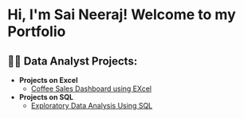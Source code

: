 <h1>Hi, I'm Sai Neeraj! Welcome to my Portfolio

<h2>👨‍💻 Data Analyst Projects:</h2>

- <b>Projects on Excel</b>
  - [Coffee Sales Dashboard using EXcel](https://github.com/saineerajputta121/coffeesalesdashboarrd/tree/main)
- <b>Projects on SQL</b>
  - [Exploratory Data Analysis Using SQL](https://github.com/saineerajputta121/Data_cleaning_using_SQL)


